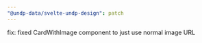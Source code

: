 ```yaml
---
"@undp-data/svelte-undp-design": patch
---
```


fix: fixed CardWithImage component to just use normal image URL
